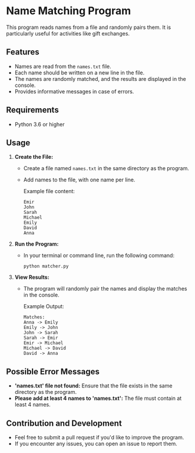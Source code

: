 # Name Matching Program

This program reads names from a file and randomly pairs them. It is particularly useful for activities like gift exchanges.

## Features

- Names are read from the `names.txt` file.
- Each name should be written on a new line in the file.
- The names are randomly matched, and the results are displayed in the console.
- Provides informative messages in case of errors.

## Requirements

- Python 3.6 or higher

## Usage

1. **Create the File:**

   - Create a file named `names.txt` in the same directory as the program.
   - Add names to the file, with one name per line.
     
     Example file content:
     ```
     Emir
     John
     Sarah
     Michael
     Emily
     David
     Anna
     ```

2. **Run the Program:**

   - In your terminal or command line, run the following command:
     ```
     python matcher.py
     ```

3. **View Results:**

   - The program will randomly pair the names and display the matches in the console.

     Example Output:
     ```
     Matches:
     Anna -> Emily
     Emily -> John
     John -> Sarah
     Sarah -> Emir
     Emir -> Michael
     Michael -> David
     David -> Anna
     ```

## Possible Error Messages

- **'names.txt' file not found:** Ensure that the file exists in the same directory as the program.
- **Please add at least 4 names to 'names.txt':** The file must contain at least 4 names.

## Contribution and Development

- Feel free to submit a pull request if you'd like to improve the program.
- If you encounter any issues, you can open an issue to report them.

